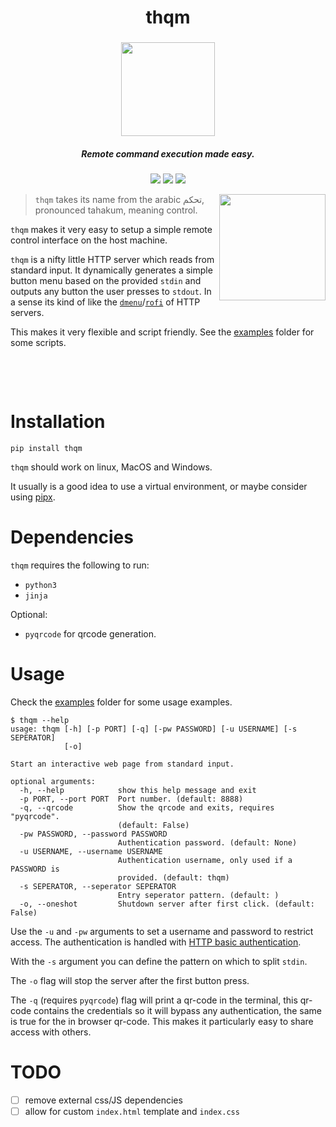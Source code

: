 <h1 align="center">thqm</h1>
<h3 align="center"><img src="https://i.imgur.com/gVB270Z.png" width="150"></h3>
<h5 align="center">Remote command execution made easy.</h5>

<p align="center">
  <a href="https://pypi.org/project/thqm/"><img src="https://img.shields.io/pypi/v/thqm"></a>
  <a href="./LICENSE.md"><img src="https://img.shields.io/badge/license-MIT-blue.svg"></a>
  <img src="https://img.shields.io/badge/platform-linux%20%7C%20macOS%7C%20windows-informational">
</p>
<img src="https://i.imgur.com/OrK36nl.png?1" align='right' width='170px'>

> `thqm` takes its name from the arabic تحكم, pronounced tahakum, meaning control.

`thqm` makes it very easy to setup a simple remote control interface on the host machine.

`thqm` is a nifty little HTTP server which reads from standard input. It dynamically generates a simple button menu based on the provided `stdin` and outputs any button the user presses to `stdout`.
In a sense its kind of like the [`dmenu`](https://tools.suckless.org/dmenu/)/[`rofi`](https://github.com/davatorium/rofi) of HTTP servers.

This makes it very flexible and script friendly. See the [examples](./examples) folder for some scripts.

&nbsp;

&nbsp;

# Installation
```shell
pip install thqm
```
`thqm` should work on linux, MacOS and Windows.

It usually is a good idea to use a virtual environment, or maybe consider using [pipx](https://github.com/pipxproject/pipx).

# Dependencies
`thqm` requires the following to run:
  * `python3`
  * `jinja`
  
Optional:
  * `pyqrcode` for qrcode generation.

# Usage
Check the [examples](./examples) folder for some usage examples.

```shell
$ thqm --help
usage: thqm [-h] [-p PORT] [-q] [-pw PASSWORD] [-u USERNAME] [-s SEPERATOR]
            [-o]

Start an interactive web page from standard input.

optional arguments:
  -h, --help            show this help message and exit
  -p PORT, --port PORT  Port number. (default: 8888)
  -q, --qrcode          Show the qrcode and exits, requires "pyqrcode".
                        (default: False)
  -pw PASSWORD, --password PASSWORD
                        Authentication password. (default: None)
  -u USERNAME, --username USERNAME
                        Authentication username, only used if a PASSWORD is
                        provided. (default: thqm)
  -s SEPERATOR, --seperator SEPERATOR
                        Entry seperator pattern. (default: )
  -o, --oneshot         Shutdown server after first click. (default: False)

```
Use the `-u` and `-pw` arguments to set a username and password to restrict access. The authentication is handled with [HTTP basic authentication](https://en.wikipedia.org/wiki/Basic_access_authentication).

With the `-s` argument you can define the pattern on which to split `stdin`.

The `-o` flag will stop the server after the first button press.

The `-q` (requires `pyqrcode`) flag will print a qr-code in the terminal, this qr-code contains the credentials so it will bypass any authentication, the same is true for the in browser qr-code. This makes it particularly easy to share access with others.

# TODO
- [ ] remove external css/JS dependencies
- [ ] allow for custom `index.html` template and `index.css`
